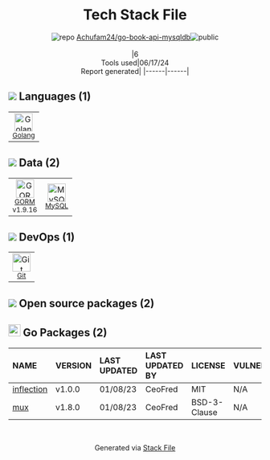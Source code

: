 <!--
&lt;--- Readme.md Snippet without images Start ---&gt;
## Tech Stack
Achufam24/go-book-api-mysqldb is built on the following main stack:

- [Golang](http://golang.org/) – Languages
- [GORM](https://gorm.io/) – Object Relational Mapper (ORM)
- [MySQL](http://www.mysql.com) – Databases

Full tech stack [here](/techstack.md)

&lt;--- Readme.md Snippet without images End ---&gt;

&lt;--- Readme.md Snippet with images Start ---&gt;
## Tech Stack
Achufam24/go-book-api-mysqldb is built on the following main stack:

- <img width='25' height='25' src='https://img.stackshare.io/service/1005/O6AczwfV_400x400.png' alt='Golang'/> [Golang](http://golang.org/) – Languages
- <img width='25' height='25' src='https://img.stackshare.io/service/5194/default_c656a82cbf499a944563022a13ebbd62c9f3aa4b.png' alt='GORM'/> [GORM](https://gorm.io/) – Object Relational Mapper (ORM)
- <img width='25' height='25' src='https://img.stackshare.io/service/1025/logo-mysql-170x170.png' alt='MySQL'/> [MySQL](http://www.mysql.com) – Databases

Full tech stack [here](/techstack.md)

&lt;--- Readme.md Snippet with images End ---&gt;
-->
<div align="center">

# Tech Stack File
![](https://img.stackshare.io/repo.svg "repo") [Achufam24/go-book-api-mysqldb](https://github.com/Achufam24/go-book-api-mysqldb)![](https://img.stackshare.io/public_badge.svg "public")
<br/><br/>
|6<br/>Tools used|06/17/24 <br/>Report generated|
|------|------|
</div>

## <img src='https://img.stackshare.io/languages.svg'/> Languages (1)
<table><tr>
  <td align='center'>
  <img width='36' height='36' src='https://img.stackshare.io/service/1005/O6AczwfV_400x400.png' alt='Golang'>
  <br>
  <sub><a href="http://golang.org/">Golang</a></sub>
  <br>
  <sub></sub>
</td>

</tr>
</table>

## <img src='https://img.stackshare.io/databases.svg'/> Data (2)
<table><tr>
  <td align='center'>
  <img width='36' height='36' src='https://img.stackshare.io/service/5194/default_c656a82cbf499a944563022a13ebbd62c9f3aa4b.png' alt='GORM'>
  <br>
  <sub><a href="https://gorm.io/">GORM</a></sub>
  <br>
  <sub>v1.9.16</sub>
</td>

<td align='center'>
  <img width='36' height='36' src='https://img.stackshare.io/service/1025/logo-mysql-170x170.png' alt='MySQL'>
  <br>
  <sub><a href="http://www.mysql.com">MySQL</a></sub>
  <br>
  <sub></sub>
</td>

</tr>
</table>

## <img src='https://img.stackshare.io/devops.svg'/> DevOps (1)
<table><tr>
  <td align='center'>
  <img width='36' height='36' src='https://img.stackshare.io/service/1046/git.png' alt='Git'>
  <br>
  <sub><a href="http://git-scm.com/">Git</a></sub>
  <br>
  <sub></sub>
</td>

</tr>
</table>


## <img src='https://img.stackshare.io/group.svg' /> Open source packages (2)</h2>

## <img width='24' height='24' src='https://img.stackshare.io/service/21112/default_1346bbda8fe03e4dce5601323a3ca47a10c1ae36.png'/> Go Packages (2)

|NAME|VERSION|LAST UPDATED|LAST UPDATED BY|LICENSE|VULNERABILITIES|
|:------|:------|:------|:------|:------|:------|
|[inflection](https://pkg.go.dev/github.com/jinzhu/inflection)|v1.0.0|01/08/23|CeoFred |MIT|N/A|
|[mux](https://pkg.go.dev/github.com/gorilla/mux)|v1.8.0|01/08/23|CeoFred |BSD-3-Clause|N/A|

<br/>
<div align='center'>

Generated via [Stack File](https://github.com/marketplace/stack-file)
